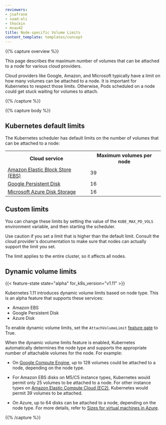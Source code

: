 ```yaml
---
reviewers:
- jsafrane
- saad-ali
- thockin
- msau42
title: Node-specific Volume Limits
content_template: templates/concept
---
```


{{% capture overview %}}

This page describes the maximum number of volumes that can be attached
to a node for various cloud providers.

Cloud providers like Google, Amazon, and Microsoft typically have a limit on
how many volumes can be attached to a node. It is important for Kubernetes to
respect those limits. Otherwise, Pods scheduled on a node could get stuck
waiting for volumes to attach.

{{% /capture %}}

{{% capture body %}}

## Kubernetes default limits

The Kubernetes scheduler has default limits on the number of volumes
that can be attached to a node:

<table>
  <tr><th>Cloud service</th><th>Maximum volumes per node</th></tr>
  <tr><td><a href="https://aws.amazon.com/ebs/">Amazon Elastic Block Store (EBS)</a></td><td>39</td></tr>
  <tr><td><a href="https://cloud.google.com/persistent-disk/">Google Persistent Disk</a></td><td>16</td></tr>
  <tr><td><a href="https://azure.microsoft.com/en-us/services/storage/main-disks/">Microsoft Azure Disk Storage</a></td><td>16</td></tr>
</table>

## Custom limits

You can change these limits by setting the value of the
`KUBE_MAX_PD_VOLS` environment variable, and then starting the scheduler.

Use caution if you set a limit that is higher than the default limit. Consult
the cloud provider's documentation to make sure that nodes can actually support
the limit you set.

The limit applies to the entire cluster, so it affects all nodes.

## Dynamic volume limits

{{< feature-state state="alpha" for_k8s_version="v1.11" >}}

Kubernetes 1.11 introduces dynamic volume limits based on node type. This
is an alpha feature that supports these services:

- Amazon EBS
- Google Persistent Disk
- Azure Disk

To enable dynamic volume limits, set the `AttachVolumeLimit`
[feature gate](/docs/reference/command-line-tools-reference/feature-gates/)
to True.

When the dynamic volume limits feature is enabled, Kubernetes automatically
determines the node type and supports the appropriate number of attachable
volumes for the node. For example:

* On
<a href="https://cloud.google.com/compute/">Google Compute Engine</a>,
up to 128 volumes could be attached to a node, depending on the node type. 

* For Amazon EBS disks on M5/C5 instance types, Kubernetes would permit only 25
volumes to be attached to a node. For other instance types on
<a href="https://aws.amazon.com/ec2/">Amazon Elastic Compute Cloud (EC2)</a>,
Kubernetes would permit 39 volumes to be attached.

* On Azure, up to 64 disks can be attached to a node, depending on the node type. For more details, refer to [Sizes for virtual machines in Azure](https://docs.microsoft.com/en-us/azure/virtual-machines/windows/sizes).

{{% /capture %}}
